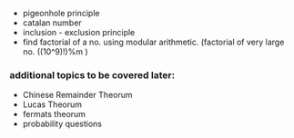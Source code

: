 - pigeonhole principle
- catalan number
- inclusion - exclusion principle
- find factorial of a no. using modular arithmetic. (factorial of very large no. ((10^9)!)%m )



### additional topics to be covered later:
- Chinese Remainder Theorum
- Lucas Theorum
- fermats theorum
- probability questions